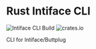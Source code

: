# Rust Intiface CLI

![Intiface CLI Build](https://github.com/intiface/intiface-cli-rs/workflows/Intiface%20CLI%20Build/badge.svg)  ![crates.io](https://img.shields.io/crates/v/intiface-cli.svg)

CLI for Intiface/Buttplug

